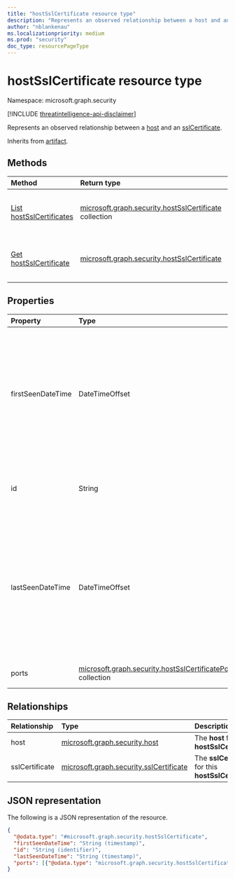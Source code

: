```yaml
---
title: "hostSslCertificate resource type"
description: "Represents an observed relationship between a host and an sslCertificate."
author: "nblankenau"
ms.localizationpriority: medium
ms.prod: "security"
doc_type: resourcePageType
---
```


# hostSslCertificate resource type

Namespace: microsoft.graph.security

[!INCLUDE [threatintelligence-api-disclaimer](../../includes/threatintelligence-api-disclaimer.md)]

Represents an observed relationship between a [host](../resources/security-host.md) and an [sslCertificate](../resources/security-sslcertificate.md).

Inherits from [artifact](../resources/security-artifact.md).

## Methods

|Method|Return type|Description|
|:---|:---|:---|
|[List hostSslCertificates](../api/security-hostsslcertificate-list-host.md)|[microsoft.graph.security.hostSslCertificate](../resources/security-hostsslcertificate.md) collection|Get a list of [hostSslCertificate](../resources/security-hostsslcertificate.md) objects from the [host](../resources/security-host.md) navigation property.|
|[Get hostSslCertificate](../api/security-hostsslcertificate-get.md)|[microsoft.graph.security.hostSslCertificate](../resources/security-hostsslcertificate.md)|Get the properties and relationships of a [hostSslCertificate](../resources/security-hostsslcertificate.md) object.|

## Properties

|Property|Type|Description|
|:---|:---|:---|
|firstSeenDateTime|DateTimeOffset|The first date and time that this **hostSslCertificate** was observed. The Timestamp type represents date and time information using ISO 8601 format and is always in UTC time. For example, midnight UTC on Jan 1, 2014 is `2014-01-01T00:00:00Z`.|
|id|String|The system-generated ID for this **hostSslCertificate**. Inherited from [artifact](../resources/security-artifact.md).|
|lastSeenDateTime|DateTimeOffset|The most recent date and time that this **hostSslCertificate** was observed. The Timestamp type represents date and time information using ISO 8601 format and is always in UTC time. For example, midnight UTC on Jan 1, 2014 is `2014-01-01T00:00:00Z`.|
|ports|[microsoft.graph.security.hostSslCertificatePort](../resources/security-hostsslcertificateport.md) collection|The ports related with this **hostSslCertificate**.|

## Relationships

|Relationship|Type|Description|
|:---|:---|:---|
|host|[microsoft.graph.security.host](../resources/security-host.md)|The **host** for this **hostSslCertificate**.|
|sslCertificate|[microsoft.graph.security.sslCertificate](../resources/security-sslcertificate.md)|The **sslCertificate** for this **hostSslCertificate**.|

## JSON representation

The following is a JSON representation of the resource.

<!-- {
  "blockType": "resource",
  "keyProperty": "id",
  "@odata.type": "microsoft.graph.security.hostSslCertificate",
  "baseType": "microsoft.graph.security.artifact",
  "openType": false
}
-->
``` json
{
  "@odata.type": "#microsoft.graph.security.hostSslCertificate",
  "firstSeenDateTime": "String (timestamp)",
  "id": "String (identifier)",
  "lastSeenDateTime": "String (timestamp)",
  "ports": [{"@odata.type": "microsoft.graph.security.hostSslCertificatePort"}]
}
```
